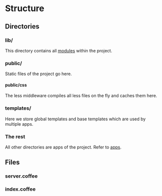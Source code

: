 # Structure

## Directories

### lib/

This directory contains all [modules](modules) within the project.

### public/

Static files of the project go here.

#### public/css

The less middleware compiles all less files on the fly and caches them
here.

### templates/

Here we store global templates and base templates which are used by
multiple apps.

### The rest

All other directories are apps of the project.  Refer to [apps](apps).

## Files

### server.coffee

### index.coffee
